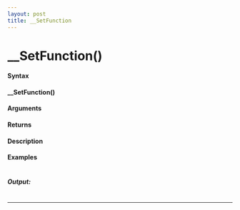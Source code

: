 ```yaml
---
layout: post
title: __SetFunction
---
```


# __SetFunction()


#### Syntax

#### __SetFunction()

#### Arguments

#### Returns

#### Description

#### Examples

```

```

##### Output:

```

```

---
